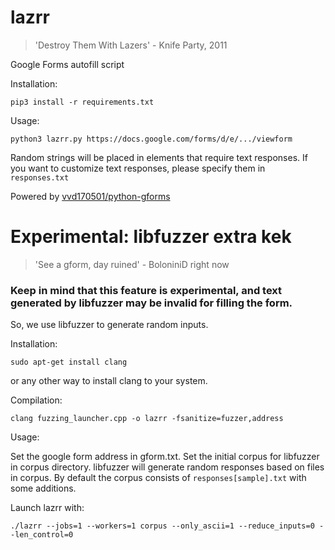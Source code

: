 # lazrr
> 'Destroy Them With Lazers' - Knife Party, 2011

Google Forms autofill script

Installation:

`
    pip3 install -r requirements.txt
`

Usage:

`
    python3 lazrr.py https://docs.google.com/forms/d/e/.../viewform
`

Random strings will be placed in elements that require text responses. If you want to customize text responses, please specify them in `responses.txt`

Powered by [vvd170501/python-gforms](https://github.com/vvd170501/python-gforms)

# Experimental: libfuzzer extra kek
> 'See a gform, day ruined' - BoloniniD right now

### Keep in mind that this feature is experimental, and text generated by libfuzzer may be invalid for filling the form.

So, we use libfuzzer to generate random inputs.

Installation:

`
    sudo apt-get install clang
`

or any other way to install clang to your system.

Compilation:

`
    clang fuzzing_launcher.cpp -o lazrr -fsanitize=fuzzer,address
`

Usage:

Set the google form address in gform.txt. Set the initial corpus for libfuzzer in corpus directory. libfuzzer will generate random responses based on files in corpus. By default the corpus consists of `responses[sample].txt` with some additions.

Launch lazrr with:

`
   ./lazrr --jobs=1 --workers=1 corpus --only_ascii=1 --reduce_inputs=0 --len_control=0
` 